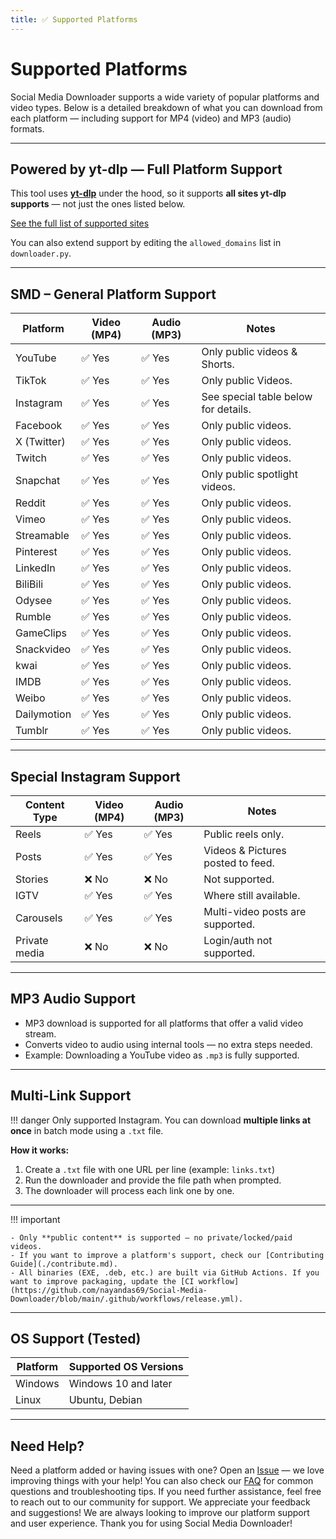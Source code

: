 ```yaml
---
title: ✅ Supported Platforms
---
```


# Supported Platforms

Social Media Downloader supports a wide variety of popular platforms and video types. Below is a detailed breakdown of what you can download from each platform — including support for MP4 (video) and MP3 (audio) formats.

---

## Powered by yt-dlp — Full Platform Support

This tool uses [**yt-dlp**](https://github.com/yt-dlp/yt-dlp) under the hood, so it supports **all sites yt-dlp supports** — not just the ones listed below.

[See the full list of supported sites](https://github.com/yt-dlp/yt-dlp/blob/master/supportedsites.md)

You can also extend support by editing the `allowed_domains` list in `downloader.py`.

---

## SMD – General Platform Support

| Platform     | Video (MP4) | Audio (MP3) | Notes                                   |
|--------------|-------------|-------------|-----------------------------------------|
| YouTube      | ✅ Yes       | ✅ Yes       | Only public videos & Shorts.                 |
| TikTok       | ✅ Yes       | ✅ Yes       | Only public Videos.                        |
| Instagram    | ✅ Yes       | ✅ Yes       | See special table below for details.  |
| Facebook     | ✅ Yes       | ✅ Yes       | Only public videos.                          |
| X (Twitter)  | ✅ Yes       | ✅ Yes       | Only public videos.                          |
| Twitch       | ✅ Yes       | ✅ Yes       | Only public videos.                          |
| Snapchat     | ✅ Yes       | ✅ Yes       | Only public spotlight videos.              |
| Reddit       | ✅ Yes       | ✅ Yes       | Only public videos.                          |
| Vimeo        | ✅ Yes       | ✅ Yes       | Only public videos.                          |
| Streamable   | ✅ Yes       | ✅ Yes       | Only public videos.                          |
| Pinterest    | ✅ Yes       | ✅ Yes       | Only public videos.                          |
| LinkedIn     | ✅ Yes       | ✅ Yes       | Only public videos.                          |
| BiliBili     | ✅ Yes       | ✅ Yes       | Only public videos.                          |
| Odysee       | ✅ Yes       | ✅ Yes       | Only public videos.                          |
| Rumble       | ✅ Yes       | ✅ Yes       | Only public videos.                          |
| GameClips    | ✅ Yes       | ✅ Yes       | Only public videos.                          |
| Snackvideo   | ✅ Yes       | ✅ Yes       | Only public videos.                          |
| kwai         | ✅ Yes       | ✅ Yes       | Only public videos.                          |
| IMDB         | ✅ Yes       | ✅ Yes       | Only public videos.                          |
| Weibo        | ✅ Yes       | ✅ Yes       | Only public videos.                          |
| Dailymotion  | ✅ Yes       | ✅ Yes       | Only public videos.                          |
| Tumblr       | ✅ Yes       | ✅ Yes       | Only public videos.                          |

---

## Special Instagram Support

| Content Type   | Video (MP4) | Audio (MP3)   | Notes                                |
|----------------|-------------|---------------|--------------------------------------|
| Reels          | ✅ Yes       | ✅ Yes       | Public reels only.                   |
| Posts          | ✅ Yes       | ✅ Yes       | Videos & Pictures posted to feed.               |
| Stories        | ❌ No        | ❌ No        | Not supported.                       |
| IGTV           | ✅ Yes       | ✅ Yes       | Where still available.               |
| Carousels      | ✅ Yes       | ✅ Yes       | Multi-video posts are supported.     |
| Private media  | ❌ No        | ❌ No        | Login/auth not supported.            |

---

## MP3 Audio Support

- MP3 download is supported for all platforms that offer a valid video stream.
- Converts video to audio using internal tools — no extra steps needed.
- Example: Downloading a YouTube video as `.mp3` is fully supported.

---

## Multi-Link Support

!!! danger
    Only supported Instagram.
    You can download **multiple links at once** in batch mode using a `.txt` file.

**How it works:**

1. Create a `.txt` file with one URL per line (example: `links.txt`)
2. Run the downloader and provide the file path when prompted.
3. The downloader will process each link one by one.


---

!!! important

    - Only **public content** is supported — no private/locked/paid videos.
    - If you want to improve a platform's support, check our [Contributing Guide](./contribute.md).
    - All binaries (EXE, .deb, etc.) are built via GitHub Actions. If you want to improve packaging, update the [CI workflow](https://github.com/nayandas69/Social-Media-Downloader/blob/main/.github/workflows/release.yml).

---

## OS Support (Tested)

| Platform | Supported OS Versions |
|----------|-----------------------|
| Windows  | Windows 10 and later  |
| Linux    | Ubuntu, Debian        |

---

## Need Help?

Need a platform added or having issues with one? Open an [Issue](https://github.com/nayandas69/Social-Media-Downloader/issues) — we love improving things with your help! You can also check our [FAQ](./faq.md) for common questions and troubleshooting tips. If you need further assistance, feel free to reach out to our community for support. We appreciate your feedback and suggestions! We are always looking to improve our platform support and user experience. Thank you for using Social Media Downloader!